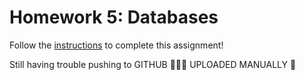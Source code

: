 # Homework 5: Databases

Follow the [instructions](https://make-school-courses.github.io/WEB-1.1-Web-Architecture/#/Assignments/04-Databases) to complete this assignment!

Still having trouble pushing to GITHUB 🤦🏻‍♀️ UPLOADED MANUALLY 😬
